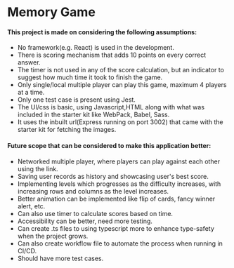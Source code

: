 # Memory Game

#### This project is made on considering the following assumptions:

- No framework(e.g. React) is used in the development.
- There is scoring mechanism that adds 10 points on every correct answer.
- The timer is not used in any of the score calculation, but an indicator to suggest how much time it took to finish the game.
- Only single/local multiple player can play this game, maximum 4 players at a time.
- Only one test case is present using Jest.
- The UI/css is basic, using Javascript,HTML along with what was included in the starter kit like WebPack, Babel, Sass.
- It uses the inbuilt url(Express running on port 3002) that came with the starter kit for fetching the images.

#### Future scope that can be considered to make this application better:

- Networked multiple player, where players can play against each other using the link.
- Saving user records as history and showcasing user's best score.
- Implementing levels which progresses as the difficulty increases, with increasing rows and columns as the level increases.
- Better animation can be implemented like flip of cards, fancy winner alert, etc.
- Can also use timer to calculate scores based on time.
- Accessibility can be better, need more testing.
- Can create .ts files to using typescript more to enhance type-safety when the project grows.
- Can also create workflow file to automate the process when running in CI/CD.
- Should have more test cases.

